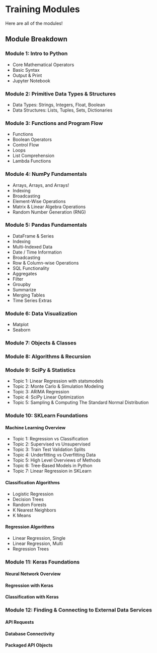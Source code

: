 # Training Modules

Here are all of the modules!

## Module Breakdown

### Module 1: Intro to Python
- Core Mathematical Operators
- Basic Syntax
- Output & Print
- Jupyter Notebook

### Module 2: Primitive Data Types & Structures
- Data Types: Strings, Integers, Float, Boolean
- Data Structures: Lists, Tuples, Sets, Dictionaries

### Module 3: Functions and Program Flow
- Functions
- Boolean Operators
- Control Flow
- Loops
- List Comprehension
- Lambda Functions

### Module 4: NumPy Fundamentals
- Arrays, Arrays, and Arrays!
- Indexing
- Broadcasting
- Element-Wise Operations
- Matrix & Linear Algebra Operations
- Random Number Generation (RNG)

### Module 5: Pandas Fundamentals
- DataFrame & Series
- Indexing
- Multi-Indexed Data
- Date / Time Information
- Broadcasting
- Row & Column-wise Operations
- SQL Functionality
 - Aggregates
 - Filter
 - Groupby
 - Summarize
 - Merging Tables
- Time Series Extras

### Module 6: Data Visualization
- Matplot
- Seaborn

### Module 7: Objects & Classes

### Module 8: Algorithms & Recursion

### Module 9: SciPy & Statistics
- Topic 1: Linear Regression with statsmodels
- Topic 2: Monte Carlo & Simulation Modeling
- Topic 3: ARIMA Regression
- Topic 4: SciPy Linear Optimization
- Topic 5: Sampling & Computing The Standard Normal Distribution

### Module 10: SKLearn Foundations

#### Machine Learning Overview
- Topic 1: Regression vs Classification
- Topic 2: Supervised vs Unsupervised
- Topic 3: Train Test Validation Splits
- Topic 4: Underfitting vs Overfitting Data
- Topic 5: High Level Overviews of Methods
- Topic 6: Tree-Based Models in Python
- Topic 7: Linear Regression in SKLearn

#### Classification Algorithms
- Logistic Regression
- Decision Trees
- Random Forests
- K Nearest Neighbors
- K Means

#### Regression Algorithms
- Linear Regression, Single
- Linear Regression, Multi
- Regression Trees

### Module 11: Keras Foundations

#### Neural Network Overview

#### Regression with Keras

#### Classification with Keras

### Module 12: Finding & Connecting to External Data Services

#### API Requests

#### Database Connectivity

#### Packaged API Objects
